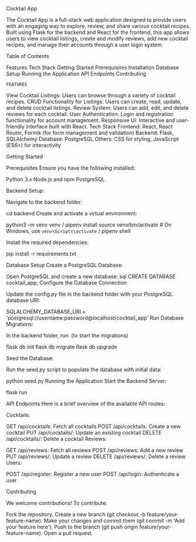 Cocktail App

The Cocktail App is a full-stack web application designed to provide users with an engaging way to explore, review, and share various cocktail recipes. Built using Flask for the backend and React for the frontend, this app allows users to view cocktail listings, create and modify reviews, add new cocktail recipes, and manage their accounts through a user login system.

Table of Contents

  Features
  Tech Stack
  Getting Started
  Prerequisites
  Installation
  Database Setup
  Running the Application
  API Endpoints
  Contributing

    FEATURES
View Cocktail Listings: Users can browse through a variety of cocktail recipes.
CRUD Functionality for Listings: Users can create, read, update, and delete cocktail listings.
Review System: Users can add, edit, and delete reviews for each cocktail.
User Authentication: Login and registration functionality for account management.
Responsive UI: Interactive and user-friendly interface built with React.
Tech Stack
Frontend: React, React Router, Formik (for form management and validation)
Backend: Flask, SQLAlchemy
Database: PostgreSQL
Others: CSS for styling, JavaScript (ES6+) for interactivity

Getting Started

Prerequisites
Ensure you have the following installed:

Python 3.x
Node.js and npm
PostgreSQL

   Backend Setup:

Navigate to the backend folder:

cd backend
Create and activate a virtual environment:

python3 -m venv venv  /  pipenv install
source venv/bin/activate  # On Windows, use `venv\Scripts\activate`   /  pipenv shell

Install the required dependencies:

pip install -r requirements.txt

Database Setup
Create a PostgreSQL Database:

Open PostgreSQL and create a new database:
sql
CREATE DATABASE cocktail_app;
Configure the Database Connection:

Update the config.py file in the backend folder with your PostgreSQL database URI:

SQLALCHEMY_DATABASE_URI = 'postgresql://username:password@localhost/cocktail_app'
Run Database Migrations:

In the backend folder, run: (to start the migrations)

flask db init
flask db migrate
flask db upgrade

Seed the Database:

Run the seed.py script to populate the database with initial data:

python seed.py
Running the Application
Start the Backend Server:

flask run

   API Endpoints
Here is a brief overview of the available API routes:

Cocktails:

GET /api/cocktails: Fetch all cocktails
POST /api/cocktails: Create a new cocktail
PUT /api/cocktails/<id>: Update an existing cocktail
DELETE /api/cocktails/<id>: Delete a cocktail
Reviews:

GET /api/reviews: Fetch all reviews
POST /api/reviews: Add a new review
PUT /api/reviews/<id>: Update a review
DELETE /api/reviews/<id>: Delete a review
Users:

POST /api/register: Register a new user
POST /api/login: Authenticate a user


Contributing

We welcome contributions! To contribute:

Fork the repository.
Create a new branch (git checkout -b feature/your-feature-name).
Make your changes and commit them (git commit -m 'Add your feature here').
Push to the branch (git push origin feature/your-feature-name).
Open a pull request.

